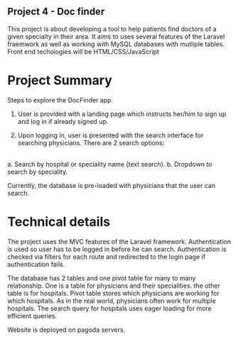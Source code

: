 ## Project 4 - Doc finder

<p> This project is about developing a tool to help patients find doctors of a given specialty in their area. It aims to uses several features of the Laravel fraemwork as well as working with MySQL databases with mutliple tables. Front end techologies will be HTML/CSS/JavaScript</p>

<h1> Project Summary </h1>

<p> 
 Steps to explore the DocFinder app. 
 
 1. User is provided with a landing page which instructs her/him to sign up and log in if already signed up. 
 
 2. Upon logging in, user is presented with the search interface for searching physicians. There are 2 search options: <br>
 <br>
  a. Search by hospital or speciality name (text search).
  b. Dropdown to search by speciality.
 
 Currently, the database is pre-loaded with physicians that the user can search.
 <br>
 </p>
 
 <h1> Technical details</h1>
 <p> 
 The project uses the MVC features of the Laravel framework. Authentication is used so user has to be logged in before he can search. Authentication is checked via filters for each route and redirected to the login page if authentication fails.
 
 The database has 2 tables and one pivot table for many to many relationship. One is a table for physicians and their specialities. the other table is for hospitals. Pivot table stores which physicians are working for which hospitals. As in the real world, physicians often work for multiple hospitals. 
 The search query for hospitals uses eager loading for more efficient queries.
 
 Website is deployed on pagoda servers.
 </p>


